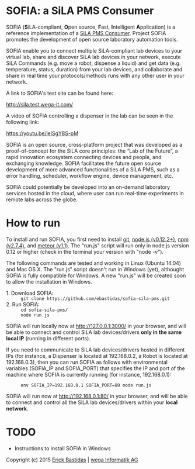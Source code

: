 # SOFIA: a SiLA PMS Consumer

SOFIA (<b>S</b>iLA-compliant, <b>O</b>pen source, <b>F</b>ast, <b>I</b>ntelligent <b>A</b>pplication) is a reference implementation of a <a href="http://www.sila-standard.org/standards/pms/">SiLA PMS Consumer</a>. Project SOFIA promotes the development of open source laboratory automation tools.

SOFIA enable you to connect multiple SiLA-compliant lab devices to your virtual lab, share and discover SiLA lab devices in your network, execute SiLA Commands (e.g. move a robot, dispense a liquid) and get data (e.g. temperature, status, duration) from your lab devices, and collaborate and share in real time your protocols/methods runs with any other user in your network.

A link to SOFIA's test site can be found here:

http://sila.test.wega-it.com/


A video of SOFIA controlling a dispenser in the lab can be seen in the following link:

https://youtu.be/lelSgY8S-pM

SOFIA is an open source, cross-platform project that was developed as a proof-of-concept for the SiLA core principles: the “Lab of the Future”, a rapid innovation ecosystem connecting devices and people, and exchanging knowledge. SOFIA facilitates the future open source development of more advanced functionalities of a SiLA PMS, such as a error handling, scheduler, workflow engine, device management, etc. 

SOFIA could potentially be developed into an on-demand laboratory services hosted in the cloud, where user can run real-time experiments in remote labs across the globe.


# How to run
To install and run SOFIA, you first need to install <a href="http://git-scm.com/">git</a>, <a href="https://nodejs.org/">node.js (v0.12.2+)</a>, <a href="https://www.npmjs.com/">npm (v2.7.4)</a>, and <a href="https://www.meteor.com/">meteor (v1.1)</a>. The "run.js" script will run only in node.js version 0.12 or higher (check in the terminal your version with "node -v").

The following commands are tested and working in Linux (Ubuntu 14.04) and Mac OS X. The "run.js" script doesn't run in Windows (yet), althought SOFIA is fully compatible for Windows. A new "run.js" will be created soon to allow the installation in Windows.

<dl>
  <dt>1. Download SOFIA:</dt>
  <dd><code>git clone https://github.com/ebastidas/sofia-sila-pms.git</code></dd>
  <dt>2. Run SOFIA:</dt>
  <dd><code>cd sofia-sila-pms/</code><br/>
      <code>node run.js</code>
  </dd>
</dl>

SOFIA will run locally now at <a href="http://127.0.0.1:3000/">http://127.0.0.1:3000/</a> in your browser, and will be able to connect and control SiLA lab devices/drivers <b>only in the same local IP</b> (running in different ports).

If you need to communicate to SiLA lab devices/drivers hosted in different IPs (for instance, a Dispenser is located at 192.168.0.2, a Robot is located at 192.168.0.3), then you can run SOFIA as follows with environmental variables (SOFIA_IP and SOFIA_PORT) that specifies the IP and port of the machine where SOFIA is currently running (for instance, 192.168.0.1):

<dl>
  <dt></dt>
  <dd>
<code>env SOFIA_IP=192.168.0.1 SOFIA_PORT=80 node run.js</code>
  </dd>
</dl>

SOFIA will run now at <a href="http://192.168.0.1/">http://192.168.0.1:80/</a> in your browser, and will be able to connect and control all the SiLA lab devices/drivers within your <b>local network</b>.


# TODO
- Instructions to install SOFIA in Windows


Copyright (c) 2015 <a href="mailto:ebastidas3@gmail.com">Erick Bastidas</a>  |  <a href="http://www.wega-it.com/">wega Informatik AG</a>
